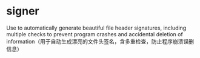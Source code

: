 # signer
 Use to automatically generate beautiful file header signatures, including multiple checks to prevent program crashes and accidental deletion of information（用于自动生成漂亮的文件头签名，含多重检查，防止程序崩溃误删信息）

